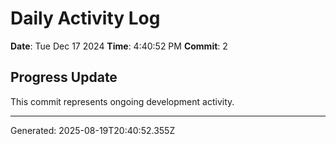 # Daily Activity Log

**Date**: Tue Dec 17 2024
**Time**: 4:40:52 PM
**Commit**: 2

## Progress Update

This commit represents ongoing development activity.

---
Generated: 2025-08-19T20:40:52.355Z
